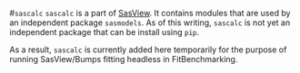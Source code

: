 #`sascalc`
`sascalc` is a part of [SasView](https://github.com/SasView/sasview). It contains modules that are used by an independent package `sasmodels`. As of this writing, `sascalc` is not yet an independent package that can be install using `pip`. 

As a result, `sascalc` is currently added here temporarily for the purpose of running SasView/Bumps fitting headless in FitBenchmarking.
